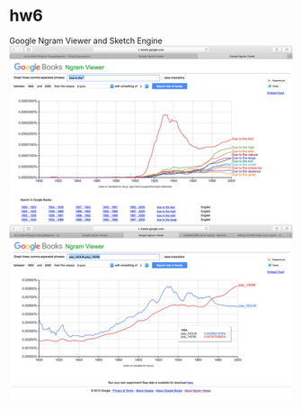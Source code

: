 # hw6
Google Ngram Viewer and Sketch Engine 
![](https://github.com/damarkina/hw6/blob/master/Снимок%20экрана%202018-04-03%20в%2013.17.51.png)
![](https://github.com/damarkina/hw6/blob/master/Снимок%20экрана%202018-04-03%20в%2013.43.25.png)
